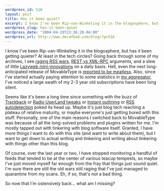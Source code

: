 ```yaml
--- 
wordpress_id: 516
layout: post
title: Has it been quiet?
excerpt: I know I've been Rip-van-Winkeling it in the blogosphere, but has it been getting quieter around here?
wordpress_slug: has-it-been-quiet
wordpress_date: "2004-04-29T23:36:28-04:00"
wordpress_url: http://www.decafbad.com/blog/?p=516
---
```

I know I've been Rip-van-Winkeling it in the blogosphere, but has it been getting quieter?  At least in the tech circles?  Going back through some of my archives, I see [raging RSS wars][rss_wars], [REST vs XML-RPC][rest_vs_xmlrpc] arguments, and a slew of little [Lazyweb mini-innovations][lazyweb] on a daily basis.  Hell, even the next long-anticipated release of MovableType is [reported to be meatless][mt_beef].  Also, since I've started actually paying attention to some statistics in [my aggregator][dbagg2], I've noticed a large swath of my 2-3 year old subscriptions have been long silent.  

Seems like it's been a long time since something with the buzz of [Trackback][trackback_buzz] or [Radio UserLand tweaks][radio_tweaks] or [Instant outlining][io] or [RSS autodetection][rss_autodetection] poked its head up.  Maybe it's just blog tech reaching a plateau of relative maturity, or maybe everyone's just getting bored with this stuff.  Personally, one of the main reasons I switched back to MovableType was because of all the long-solved problems and plugins written for me.  I'm mostly tapped out with tinkering with blog software itself.  Granted, I have more things I want to do with this site (and want to write about them), but I want to get down to actual writing and tinkering and writing about tinkering with things other than this blog.

Of course, over the last year or two, I have stopped monitoring a handful of feeds that tended to be at the center of various teacup tempests, so maybe I've just moved myself far enough from the fray that things just sound quiet.  I'm sure there are still the old wars still raging that I've just managed to quarantine from my scans.  Eh, if so, that's not a bad thing.

So now that I'm ostensively back...  what am I missing?

[io]: http://radio.outliners.com/beta
[mt_beef]: http://www.sixapart.com/corner/archives/2004/04/wheres_the_beef.shtml
[lazyweb]: http://www.lazyweb.org/
[rest_vs_xmlrpc]: http://www.decafbad.com/blog/2002/11/26/oooccb
[rss_wars]: http://www.decafbad.com/blog/2002/09/17/ooobgh
[trackback_buzz]: http://www.movabletype.org/trackback/archives/000300.html#000300
[radio_tweaks]: http://www.theshiftedlibrarian.com/stories/2002/03/06/howToDisplayWhichRssFeedsYoureSubscribedTo.html
[rss_autodetection]: http://www.decafbad.com/blog/2002/05/31/oooago
[dbagg2]: http://www.decafbad.com/cvs/dbagg2/
